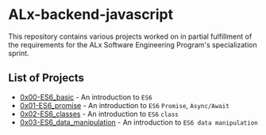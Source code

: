 # ALx-backend-javascript

This repository contains various projects worked on in partial fulfillment of the requirements for the ALx Software Engineering Program's specialization sprint.

## List of Projects
- [0x00-ES6_basic](./0x00-ES6_basic) - An introduction to `ES6`
- [0x01-ES6_promise](./0x01-ES6_promise) - An introduction to `ES6` `Promise`, `Async/Await`
- [0x02-ES6_classes](./0x02-ES6_classes) - An introduction to `ES6` `class`
- [0x03-ES6_data_manipulation](./0x03-ES6_data_manipulation) - An introduction to `ES6 data manipulation`
